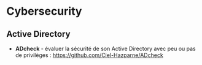 # Cybersecurity
## Active Directory
- **ADcheck** - évaluer la sécurité de son Active Directory avec peu ou pas de privilèges : https://github.com/Ciel-Hazparne/ADcheck
